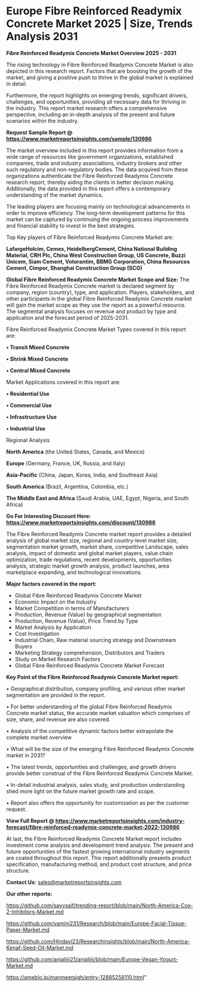  # Europe Fibre Reinforced Readymix Concrete Market 2025 | Size, Trends Analysis 2031

<Strong> Fibre Reinforced Readymix Concrete Market Overview 2025 - 2031</strong>

The rising technology in Fibre Reinforced Readymix Concrete Market is also depicted in this research report. Factors that are boosting the growth of the market, and giving a positive push to thrive in the global market is explained in detail.

Furthermore, the report highlights on emerging trends, significant drivers, challenges, and opportunities, providing all necessary data for thriving in the industry. This report market research offers a comprehensive perspective, including an in-depth analysis of the present and future scenarios within the industry.

<strong>Request Sample Report @ <a href=https://www.marketreportsinsights.com/sample/130986>https://www.marketreportsinsights.com/sample/130986</a></strong>

The market overview included in this report provides information from a wide range of resources like government organizations, established companies, trade and industry associations, industry brokers and other such regulatory and non-regulatory bodies. The data acquired from these organizations authenticate the Fibre Reinforced Readymix Concrete research report, thereby aiding the clients in better decision making. Additionally, the data provided in this report offers a contemporary understanding of the market dynamics.

The leading players are focusing mainly on technological advancements in order to improve efficiency. The long-term development patterns for this market can be captured by continuing the ongoing process improvements and financial stability to invest in the best strategies.

Top Key players of Fibre Reinforced Readymix Concrete Market are:

<strong>LafargeHolcim, Cemex, HeidelbergCement, China National Building Material, CRH Plc, China West Construction Group, US Concrete, Buzzi Unicem, Siam Cement, Votorantim, BBMG Corporation, China Resources Cement, Cimpor, Shanghai Construction Group (SCG)</strong>

<strong><b>Global Fibre Reinforced Readymix Concrete Market Scope and Size:</b></strong>
The Fibre Reinforced Readymix Concrete market is declared segment by company, region (country), type, and application. Players, stakeholders, and other participants in the global Fibre Reinforced Readymix Concrete market will gain the market scope as they use the report as a powerful resource. The segmental analysis focuses on revenue and product by type and application and the forecast period of 2025-2031.

Fibre Reinforced Readymix Concrete Market Types covered in this report are:

<strong>• Transit Mixed Concrete

• Shrink Mixed Concrete

• Central Mixed Concrete</strong>

Market Applications covered in this report are:

<strong>• Residential Use

• Commercial Use

• Infrastructure Use

• Industrial Use</strong> 

Regional Analysis

<strong>North America</strong> (the United States, Canada, and Mexico)

<strong>Europe</strong> (Germany, France, UK, Russia, and Italy)

<strong>Asia-Pacific</strong> (China, Japan, Korea, India, and Southeast Asia)

<strong>South America</strong> (Brazil, Argentina, Colombia, etc.)

<strong>The Middle East and Africa</strong> (Saudi Arabia, UAE, Egypt, Nigeria, and South Africa)

<strong>Go For Interesting Discount Here: <a href=https://www.marketreportsinsights.com/discount/130986>https://www.marketreportsinsights.com/discount/130986</a></strong>

The Fibre Reinforced Readymix Concrete market report provides a detailed analysis of global market size, regional and country-level market size, segmentation market growth, market share, competitive Landscape, sales analysis, impact of domestic and global market players, value chain optimization, trade regulations, recent developments, opportunities analysis, strategic market growth analysis, product launches, area marketplace expanding, and technological innovations.

<strong><b>Major factors covered in the report:</b></strong>
<ul>
  <li>Global Fibre Reinforced Readymix Concrete Market </li>
  <li>Economic Impact on the Industry</li>
  <li>Market Competition in terms of Manufacturers</li>
  <li>Production, Revenue (Value) by geographical segmentation</li>
  <li>Production, Revenue (Value), Price Trend by Type</li>
  <li>Market Analysis by Application</li>
  <li>Cost Investigation</li>
  <li>Industrial Chain, Raw material sourcing strategy and Downstream Buyers</li>
  <li>Marketing Strategy comprehension, Distributors and Traders</li>
  <li>Study on Market Research Factors</li>
  <li>Global Fibre Reinforced Readymix Concrete Market Forecast</li>
</ul>

<strong><b>Key Point of the Fibre Reinforced Readymix Concrete Market report:</b></strong>

• Geographical distribution, company profiling, and various other market segmentation are provided in the report.

• For better understanding of the global Fibre Reinforced Readymix Concrete market status, the accurate market valuation which comprises of size, share, and revenue are also covered.

• Analysis of the competitive dynamic factors better extrapolate the complete market overview

• What will be the size of the emerging Fibre Reinforced Readymix Concrete market in 2031?

• The latest trends, opportunities and challenges, and growth drivers provide better construal of the Fibre Reinforced Readymix Concrete Market.

• In-detail industrial analysis, sales study, and production understanding shed more light on the future market growth rate and scope.

• Report also offers the opportunity for customization as per the customer request.

<strong><b>View Full Report @ <a href=https://www.marketreportsinsights.com/industry-forecast/fibre-reinforced-readymix-concrete-market-2022-130986>https://www.marketreportsinsights.com/industry-forecast/fibre-reinforced-readymix-concrete-market-2022-130986</a></b></strong>


At last, the Fibre Reinforced Readymix Concrete Market report includes investment come analysis and development trend analysis. The present and future opportunities of the fastest growing international industry segments are coated throughout this report. This report additionally presents product specification, manufacturing method, and product cost structure, and price structure.

<strong>Contact Us:</strong>
sales@marketreportsinsights.com

<strong>Our other reports:</strong>

<a href=https://github.com/sayysaif/trending-report/blob/main/North-America-Cox-2-Inhibitors-Market.md>https://github.com/sayysaif/trending-report/blob/main/North-America-Cox-2-Inhibitors-Market.md</a>

<a href=https://github.com/yamini231/Research/blob/main/Europe-Facial-Tissue-Paper-Market.md>https://github.com/yamini231/Research/blob/main/Europe-Facial-Tissue-Paper-Market.md</a>

<a href=https://github.com/Hindavi23/Researchinsights/blob/main/North-America-Kenaf-Seed-Oil-Market.md>https://github.com/Hindavi23/Researchinsights/blob/main/North-America-Kenaf-Seed-Oil-Market.md</a>

<a href=https://github.com/anjaliiii21/anjaliiii/blob/main/Europe-Vegan-Yogurt-Market.md>https://github.com/anjaliiii21/anjaliiii/blob/main/Europe-Vegan-Yogurt-Market.md</a>

<a href=https://ameblo.jp/manmeetsigh/entry-12885258110.html>https://ameblo.jp/manmeetsigh/entry-12885258110.html</a>"
